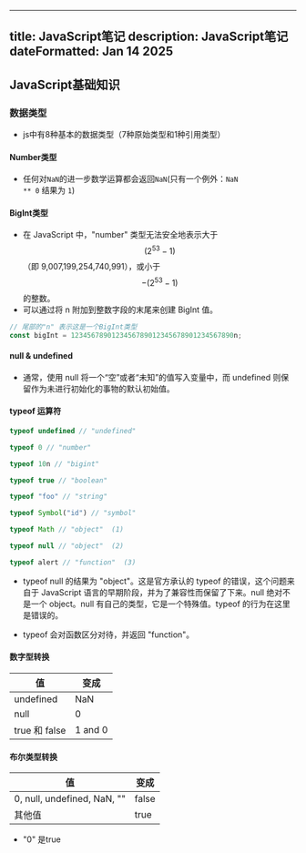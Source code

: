 
---
title: JavaScript笔记
description: JavaScript笔记
dateFormatted: Jan 14 2025
---

## JavaScript基础知识

### 数据类型

- js中有8种基本的数据类型（7种原始类型和1种引用类型）

#### Number类型

- 任何对<code>NaN</code>的进一步数学运算都会返回<code>NaN</code>(只有一个例外：<code>NaN ** 0</code> 结果为 <code>1</code>)

#### BigInt类型

- 在 JavaScript 中，"number" 类型无法安全地表示大于 $$(2^{53} - 1)$$（即 9,007,199,254,740,991），或小于 $$-(2^{53} - 1)$$ 的整数。
- 可以通过将 n 附加到整数字段的末尾来创建 BigInt 值。
```JavaScript
// 尾部的"n" 表示这是一个BigInt类型
const bigInt = 1234567890123456789012345678901234567890n;
```

#### null & undefined

- 通常，使用 null 将一个“空”或者“未知”的值写入变量中，而 undefined 则保留作为未进行初始化的事物的默认初始值。

#### typeof 运算符

```JavaScript
typeof undefined // "undefined"

typeof 0 // "number"

typeof 10n // "bigint"

typeof true // "boolean"

typeof "foo" // "string"

typeof Symbol("id") // "symbol"

typeof Math // "object"  (1)

typeof null // "object"  (2)

typeof alert // "function"  (3)
```

- typeof null 的结果为 "object"。这是官方承认的 typeof 的错误，这个问题来自于 JavaScript 语言的早期阶段，并为了兼容性而保留了下来。null 绝对不是一个 object。null 有自己的类型，它是一个特殊值。typeof 的行为在这里是错误的。

- typeof 会对函数区分对待，并返回 "function"。

#### 数字型转换

| 值  | 变成 |
| --- | --- |
| undefined | NaN |
| null | 0 |
| true 和 false | 1 and 0 |

#### 布尔类型转换


| 值  | 变成 |
| --- | --- |
| 0, null, undefined, NaN, "" | false |
| 其他值 | true |

- "0" 是true